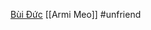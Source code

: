 [Bùi Đức](https://www.facebook.com/profile.php?id=100004701738625 "Bùi Đức | Facebook")
[[Armi Meo]]
#unfriend 
